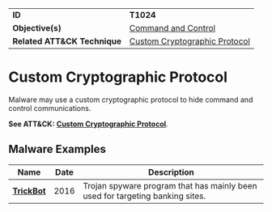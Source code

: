 |||
|---------|------------------------|
|**ID**|**T1024**|
|**Objective(s)**|[Command and Control](https://github.com/MBCProject/mbc-markdown/tree/master/command-and-control)|
|**Related ATT&CK Technique**|[Custom Cryptographic Protocol](https://attack.mitre.org/techniques/T1024/)|

Custom Cryptographic Protocol
=============================
Malware may use a custom cryptographic protocol to hide command and control communications.

**See ATT&CK:** [**Custom Cryptographic Protocol**](https://attack.mitre.org/techniques/T1024/).

Malware Examples
----------------
|Name|Date|Description|
|-----------------------------|-----------|-----------------------------|
|[**TrickBot**](https://github.com/MBCProject/mbc-markdown/tree/master/xample-malware/trickbot.md)|2016|Trojan spyware program that has mainly been used for targeting banking sites.|
